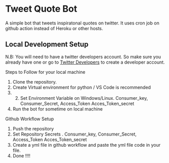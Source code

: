# Tweet Quote Bot
A simple bot that tweets inspiratonal quotes on twitter. It uses cron job on github action instead of Heroku or other hosts.

## Local Development Setup
N.B: You will need to have a twitter developers account. So make sure you already have one or go to [Twitter Developers](https://developer.twitter.com/en/apply-for-access.html)
to create a developer account.

Steps to Follow for your local machine
1. Clone the repository.
2. Create Virtual environment for python / VS Code is recommended
3. 2. Set Environment Variable on Windows/Linux. Consumer_key, Consumer_Secret, Access_Token Acces_Token_secret
4. Run the bot for sometime on local machine 

Github Workflow Setup

1. Push the repository
2. Set Repository Secrets . Consumer_key, Consumer_Secret, Access_Token Acces_Token_secret
2. Create a yml file in github workflow and paste the yml file code in your file.
4. Done !!!!
